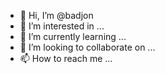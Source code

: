 - 👋 Hi, I’m @badjon
- 👀 I’m interested in ...
- 🌱 I’m currently learning ...
- 💞️ I’m looking to collaborate on ...
- 📫 How to reach me ...

<!---
badjon/badjon is a ✨ special ✨ repository because its `README.md` (this file) appears on your GitHub profile.
You can click the Preview link to take a look at your changes.
--->
